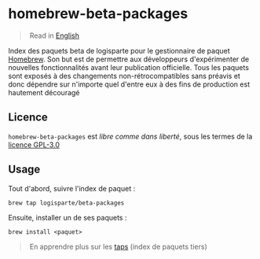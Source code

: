 # homebrew-beta-packages

> Read in [English](/docs/README.md)

Index des paquets beta de logisparte pour le gestionnaire de paquet [Homebrew](https://brew.sh).
Son but est de permettre aux développeurs d'expérimenter de nouvelles fonctionnalités avant leur
publication officielle. Tous les paquets sont exposés à des changements non-rétrocompatibles
sans préavis et donc dépendre sur n'importe quel d'entre eux à des fins de production est
hautement découragé

## Licence

`homebrew-beta-packages` est _libre comme dans liberté_, sous les termes de la
[licence GPL-3.0](/LICENSE)

## Usage

Tout d'abord, suivre l'index de paquet :

```shell
brew tap logisparte/beta-packages
```

Ensuite, installer un de ses paquets :

```shell
brew install <paquet>
```

> En apprendre plus sur les [taps](https://docs.brew.sh/Taps) (index de paquets tiers)
